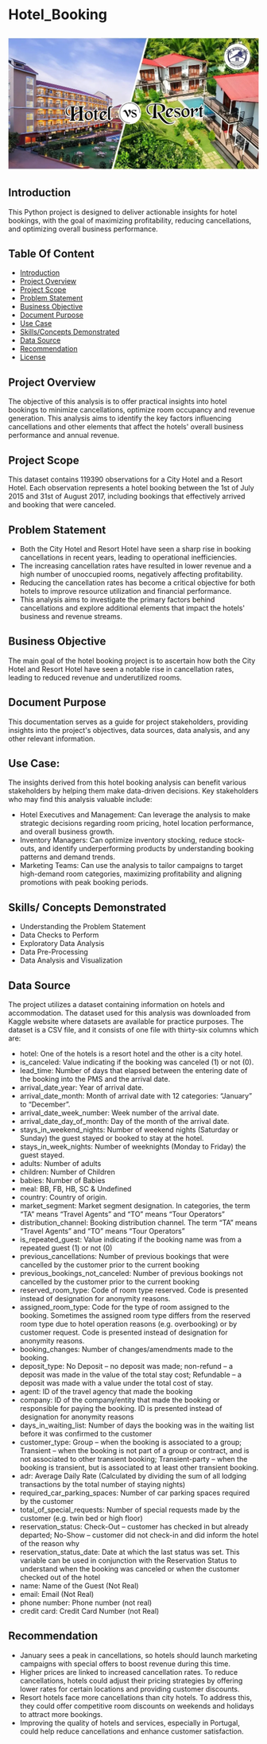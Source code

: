 # Hotel_Booking
![](ResortVSHotel.jpeg)
---
## Introduction
This Python project is designed to deliver actionable insights for hotel bookings, with the goal of maximizing profitability, reducing cancellations, and optimizing overall business performance.
## Table Of Content
- [Introduction](https://github.com/teejay-tems/Hotel_Booking#Introduction)
- [Project Overview](https://github.com/teejay-tems/Hotel_Booking#project-overview)
- [Project Scope](https://github.com/teejay-tems/Hotel_Booking#project-scope)
- [Problem Statement](https://github.com/teejay-tems/Hotel_Booking#problem-statement)
- [Business Objective](https://github.com/teejay-tems/Hotel_Booking#business-objective)
- [Document Purpose](https://github.com/teejay-tems/Hotel_Booking#document-purpose)
- [Use Case](https://github.com/teejay-tems/Hotel_Booking#use-case)
- [Skills/Concepts Demonstrated](https://github.com/teejay-tems/Hotel_Booking#skills-concepts-demonstrated)
- [Data Source](https://github.com/teejay-tems/Hotel_Booking#data-source)
- [Recommendation](https://github.com/teejay-tems/Hotel_Booking/blob/main/README.md#recommendation)
- [License](https://github.com/teejay-tems/Hotel_Booking/blob/main/LICENSE)

## Project Overview
The objective of this analysis is to offer practical insights into hotel bookings to minimize cancellations, optimize room occupancy and revenue generation. 
This analysis aims to identify the key factors influencing cancellations and other elements that affect the hotels' overall business performance and annual revenue.

## Project Scope
This dataset contains 119390 observations for a City Hotel and a Resort Hotel. Each observation represents a hotel booking between the 1st of July 2015 and 31st of August 2017, including bookings that effectively arrived and booking that were canceled.

## Problem Statement
- Both the City Hotel and Resort Hotel have seen a sharp rise in booking cancellations in recent years, leading to operational inefficiencies.
- The increasing cancellation rates have resulted in lower revenue and a high number of unoccupied rooms, negatively affecting profitability.
- Reducing the cancellation rates has become a critical objective for both hotels to improve resource utilization and financial performance.
- This analysis aims to investigate the primary factors behind cancellations and explore additional elements that impact the hotels' business and revenue streams.

## Business Objective
The main goal of the hotel booking project is to ascertain how both the City Hotel and Resort Hotel have seen a notable rise in cancellation rates, leading to reduced revenue and underutilized rooms. 

## Document Purpose
This documentation serves as a guide for project stakeholders, providing insights into the project's objectives, data sources, data analysis, and any other relevant information.

## Use Case:
The insights derived from this hotel booking analysis can benefit various stakeholders by helping them make data-driven decisions. Key stakeholders who may find this analysis valuable include:
- Hotel Executives and Management: Can leverage the analysis to make strategic decisions regarding room pricing, hotel location performance, and overall business growth.
- Inventory Managers: Can optimize inventory stocking, reduce stock-outs, and identify underperforming products by understanding booking patterns and demand trends.
- Marketing Teams: Can use the analysis to tailor campaigns to target high-demand room categories, maximizing profitability and aligning promotions with peak booking periods. 

## Skills/ Concepts Demonstrated

- Understanding the Problem Statement
- Data Checks to Perform
- Exploratory Data Analysis
- Data Pre-Processing
- Data Analysis and Visualization

## Data Source
The project utilizes a dataset containing information on hotels and accommodation. The dataset used for this analysis was downloaded from Kaggle website where datasets are available for practice purposes. The dataset is a CSV file, and it consists of one file with thirty-six columns which are: 

- hotel: One of the hotels is a resort hotel and the other is a city hotel.
- is_canceled: Value indicating if the booking was canceled (1) or not (0).
- lead_time: Number of days that elapsed between the entering date of the booking into the PMS and the arrival date.
- arrival_date_year: Year of arrival date.
- arrival_date_month: Month of arrival date with 12 categories: “January” to “December”.
- arrival_date_week_number: Week number of the arrival date.
- arrival_date_day_of_month: Day of the month of the arrival date.
- stays_in_weekend_nights: Number of weekend nights (Saturday or Sunday) the guest stayed or booked to stay at the hotel.
- stays_in_week_nights: Number of weeknights (Monday to Friday) the guest stayed.
- adults: Number of adults
- children: Number of Children
- babies: Number of Babies
- meal: BB, FB, HB, SC & Undefined
- country: Country of origin.
- market_segment: Market segment designation. In categories, the term “TA” means “Travel Agents” and “TO” means “Tour Operators”
- distribution_channel: Booking distribution channel. The term “TA” means “Travel Agents” and “TO” means “Tour Operators”
- is_repeated_guest: Value indicating if the booking name was from a repeated guest (1) or not (0)
- previous_cancellations: Number of previous bookings that were cancelled by the customer prior to the current booking
- previous_bookings_not_canceled: Number of previous bookings not cancelled by the customer prior to the current booking
- reserved_room_type: Code of room type reserved. Code is presented instead of designation for anonymity reasons.
- assigned_room_type: Code for the type of room assigned to the booking. Sometimes the assigned room type differs from the reserved room type due to hotel operation reasons (e.g. overbooking) or by customer request. Code is presented instead of designation for anonymity 
   reasons.
- booking_changes: Number of changes/amendments made to the booking.
- deposit_type: No Deposit – no deposit was made; non-refund – a deposit was made in the value of the total stay cost; Refundable – a deposit was made with a value under the total cost of stay.
- agent: ID of the travel agency that made the booking
- company: ID of the company/entity that made the booking or responsible for paying the booking. ID is presented instead of designation for anonymity reasons
- days_in_waiting_list: Number of days the booking was in the waiting list before it was confirmed to the customer
- customer_type: Group – when the booking is associated to a group; Transient – when the booking is not part of a group or contract, and is not associated to other transient booking; Transient-party – when the booking is transient, but is associated to at least other 
  transient booking.
- adr: Average Daily Rate (Calculated by dividing the sum of all lodging transactions by the total number of staying nights)
- required_car_parking_spaces: Number of car parking spaces required by the customer
- total_of_special_requests: Number of special requests made by the customer (e.g. twin bed or high floor)
- reservation_status: Check-Out – customer has checked in but already departed; No-Show – customer did not check-in and did inform the hotel of the reason why
- reservation_status_date: Date at which the last status was set. This variable can be used in conjunction with the Reservation Status to understand when the booking was canceled or when the customer checked out of the hotel
- name: Name of the Guest (Not Real)
- email: Email (Not Real)
- phone number: Phone number (not real)
- credit card: Credit Card Number (not Real)

## Recommendation
- January sees a peak in cancellations, so hotels should launch marketing campaigns with special offers to boost revenue during this time.
- Higher prices are linked to increased cancellation rates. To reduce cancellations, hotels could adjust their pricing strategies by offering lower rates for certain locations and providing customer discounts.
- Resort hotels face more cancellations than city hotels. To address this, they could offer competitive room discounts on weekends and holidays to attract more bookings.
- Improving the quality of hotels and services, especially in Portugal, could help reduce cancellations and enhance customer satisfaction.
